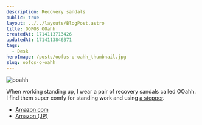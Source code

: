 ```yaml
---
description: Recovery sandals
public: true
layout: ../../layouts/BlogPost.astro
title: OOFOS OOahh
createdAt: 1714113713426
updatedAt: 1714113846371
tags:
  - Desk
heroImage: /posts/oofos-o-oahh_thumbnail.jpg
slug: oofos-o-oahh
---
```


![ooahh](/posts/oofos-o-oahh_ooahh.jpg)

When working standing up, I wear a pair of recovery sandals called OOahh.
I find them super comfy for standing work and using [a stepper](/posts/xiser).

- [Amazon.com](https://amzn.to/3WeulP2)
- [Amazon (JP)](https://amzn.to/4dixUKn)
